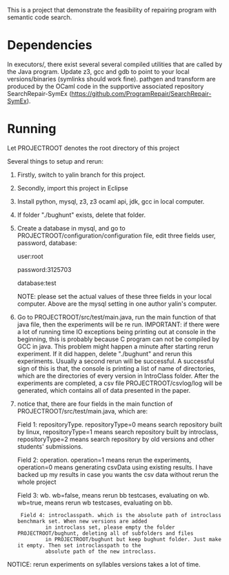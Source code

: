 This is a project that demonstrate the feasibility of repairing program with semantic code search.

# Dependencies

In executors/, there exist several several compiled utilities that are called by the Java program.  Update z3, gcc and gdb to point to your local versions/binaries (symlinks should work fine).  pathgen and transform are produced by the OCaml code in the supportive associated repository SearchRepair-SymEx (https://github.com/ProgramRepair/SearchRepair-SymEx).  

# Running

Let PROJECTROOT denotes the root directory of this project

Several things to setup and rerun:

1. Firstly, switch to yalin branch for this project.

2. Secondly, import this project in Eclipse

3. Install python, mysql, z3, z3 ocaml api, jdk, gcc in local computer.
4. If folder "./bughunt" exists,  delete that folder.

5. Create a database in mysql, and go to PROJECTROOT/configuration/configuration file, edit three fields user, password, database:
	
	user:root
	
	password:3125703
	
	database:test
	
	NOTE: please set the actual values of these three fields in your local computer. Above are the mysql setting in one author yalin's computer.

6. Go to PROJECTROOT/src/test/main.java, run the main function of that java file, then the experiments will be re run. IMPORTANT: if there were a lot of running time IO exceptions being printing out at console in the beginning, this is probably because C program can not be compiled by GCC in java.   This problem might happen a minute after starting rerun experiment. If it did happen, delete "./bughunt" and rerun this experiments. Usually a second rerun will be successful. A successful sign of this is that, the console is printing a list of name of directories, which are the directories of every version in IntroClass folder.
After the experiments are completed, a csv file  PROJECTROOT/csvlog/log will be generated, which contains all of data presented in the paper.
 
6. notice that, there are four fields in the main function of PROJECTROOT/src/test/main.java, which are:

	Field 1: repositoryType. repositoryType=0 means search repository built by linux, 
		repositoryType=1 means search repository built by introclass, 
		repositoryType=2 means search repository by old versions and other students' submissions.
		
	Field 2: operation. operation=1 means rerun the experiments, 
		operation=0 means generating csvData using existing results. 
		I have backed up my results in case you wants the csv data without rerun the whole project
		
	Field 3: wb. wb=false, means rerun bb testcases, evaluating on wb.
		wb=true, means rerun wb testcases, evaluating on bb.

        Field 4: introclasspath. which is the absolute path of introclass benchmark set. When new versions are added
                in introclass set, please empty the folder PROJECTROOT/bughunt, deleting all of subfolders and files 
                in PROJECTROOT/bughunt but keep bughunt folder. Just make it empty. Then set introclasspath to the
                absolute path of the new introclass.
		
NOTICE: rerun experiments on syllables versions takes a lot of time.
